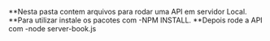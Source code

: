 **Nesta pasta contem arquivos para rodar uma API em servidor Local.
**Para utilizar instale os pacotes com -NPM INSTALL.
**Depois rode a API com -node server-book.js